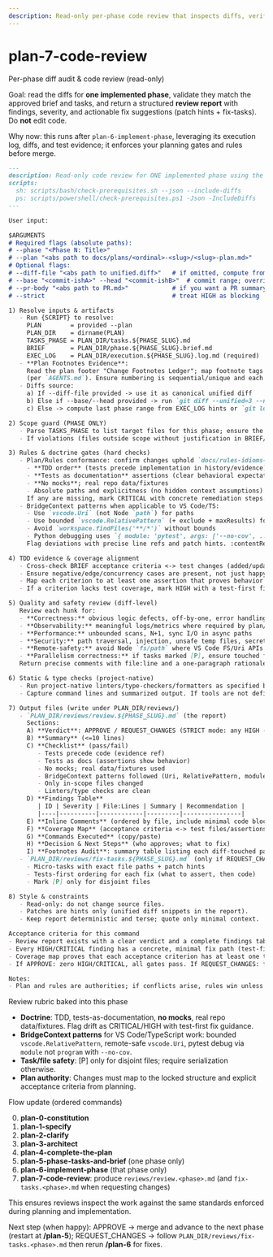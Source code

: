 ```yaml
---
description: Read-only per-phase code review that inspects diffs, verifies doctrine compliance, and produces structured findings without modifying code.
---
```


# plan-7-code-review

Per-phase diff audit & code review (read-only)

Goal: read the diffs for **one implemented phase**, validate they match the approved brief and tasks, and return a structured **review report** with findings, severity, and actionable fix suggestions (patch hints + fix-tasks). Do **not** edit code.

Why now: this runs after `plan-6-implement-phase`, leveraging its execution log, diffs, and test evidence; it enforces your planning gates and rules before merge.

```md
---
description: Read-only code review for ONE implemented phase using the produced diffs and evidence; validate against rules, plan, and brief; propose focused fixes as tasks/patch hints.
scripts:
  sh: scripts/bash/check-prerequisites.sh --json --include-diffs
  ps: scripts/powershell/check-prerequisites.ps1 -Json -IncludeDiffs
---

User input:

$ARGUMENTS
# Required flags (absolute paths):
# --phase "<Phase N: Title>"
# --plan "<abs path to docs/plans/<ordinal>-<slug>/<slug>-plan.md>"
# Optional flags:
# --diff-file "<abs path to unified.diff>"   # if omitted, compute from git
# --base "<commit-ishA>" --head "<commit-ishB>"  # commit range; overrides --diff-file
# --pr-body "<abs path to PR.md>"            # if you want a PR summary file
# --strict                                   # treat HIGH as blocking

1) Resolve inputs & artifacts
   - Run {SCRIPT} to resolve:
     PLAN        = provided --plan
     PLAN_DIR    = dirname(PLAN)
     TASKS_PHASE = PLAN_DIR/tasks.${PHASE_SLUG}.md
     BRIEF       = PLAN_DIR/phase.${PHASE_SLUG}.brief.md
     EXEC_LOG    = PLAN_DIR/execution.${PHASE_SLUG}.log.md (required)
   - **Plan Footnotes Evidence**:
     Read the plan footer "Change Footnotes Ledger"; map footnote tags in task rows to detailed node-ID entries
     (per `AGENTS.md`). Ensure numbering is sequential/unique and each changed file/method has a corresponding footnote entry.
   - Diffs source:
     a) If --diff-file provided -> use it as canonical unified diff
     b) Else if --base/--head provided -> run `git diff --unified=3 --no-color {base}..{head}`
     c) Else -> compute last phase range from EXEC_LOG hints or `git log` for the branch (document range)

2) Scope guard (PHASE ONLY)
   - Parse TASKS_PHASE to list target files for this phase; ensure the diff touches only those or justified neighbors.
   - If violations (files outside scope without justification in BRIEF/EXEC_LOG), flag as HIGH.

3) Rules & doctrine gates (hard checks)
   - Plan/Rules conformance: confirm changes uphold `docs/rules-idioms-architecture/{rules.md, idioms.md}`, including:
     - **TDD order** (tests precede implementation in history/evidence)
     - **Tests as documentation** assertions (clear behavioral expectations)
     - **No mocks**; real repo data/fixtures
     - Absolute paths and explicitness (no hidden context assumptions)
     If any are missing, mark CRITICAL with concrete remediation steps. :contentReference[oaicite:4]{index=4}
   - BridgeContext patterns when applicable to VS Code/TS:
     - Use `vscode.Uri` (not Node `path`) for paths
     - Use bounded `vscode.RelativePattern` (+ exclude + maxResults) for searches
     - Avoid `workspace.findFiles('**/*')` without bounds
     - Python debugging uses `{ module: 'pytest', args: ['--no-cov', ...] }` (never `program`)
     Flag deviations with precise line refs and patch hints. :contentReference[oaicite:5]{index=5}

4) TDD evidence & coverage alignment
   - Cross-check BRIEF acceptance criteria <-> test changes (added/updated tests in `tests/` or stack-native locations).
   - Ensure negative/edge/concurrency cases are present, not just happy paths.
   - Map each criterion to at least one assertion that proves behavior (quote minimal assertion snippets).
   - If a criterion lacks test coverage, mark HIGH with a test-first fix suggestion. :contentReference[oaicite:6]{index=6}

5) Quality and safety review (diff-level)
   Review each hunk for:
   - **Correctness:** obvious logic defects, off-by-one, error handling
   - **Observability:** meaningful logs/metrics where required by plan/rules
   - **Performance:** unbounded scans, N+1, sync I/O in async paths
   - **Security:** path traversal, injection, unsafe temp files, secrets
   - **Remote-safety:** avoid Node `fs/path` where VS Code FS/Uri APIs are required
   - **Parallelism correctness:** if tasks marked [P], ensure touched files are disjoint; else require serialization
   Return precise comments with file:line and a one-paragraph rationale; attach patch hints when small. :contentReference[oaicite:7]{index=7} :contentReference[oaicite:8]{index=8}

6) Static & type checks (project-native)
   - Run project-native linters/type-checkers/formatters as specified by PLAN/BRIEF (e.g., `just test-extension`, `pytest -q`, `eslint --max-warnings=0`, `tsc --noEmit`).
   - Capture command lines and summarized output. If tools are not defined, note that and recommend adding to rules. :contentReference[oaicite:9]{index=9}

7) Output files (write under PLAN_DIR/reviews/)
   - `PLAN_DIR/reviews/review.${PHASE_SLUG}.md` (the report)
     Sections:
     A) **Verdict**: APPROVE / REQUEST_CHANGES (STRICT mode: any HIGH -> REQUEST_CHANGES)
     B) **Summary** (<=10 lines)
     C) **Checklist** (pass/fail)
        - Tests precede code (evidence ref)
        - Tests as docs (assertions show behavior)
        - No mocks; real data/fixtures used
        - BridgeContext patterns followed (Uri, RelativePattern, module: 'pytest')
        - Only in-scope files changed
        - Linters/type checks are clean
     D) **Findings Table**
        | ID | Severity | File:Lines | Summary | Recommendation |
        |----|----------|------------|---------|----------------|
     E) **Inline Comments** (ordered by file, include minimal code blocks)
     F) **Coverage Map** (acceptance criteria <-> test files/assertions)
     G) **Commands Executed** (copy/paste)
     H) **Decision & Next Steps** (who approves; what to fix)
     I) **Footnotes Audit**: summary table listing each diff-touched path, associated footnote tag(s), and node-ID link(s).
   - `PLAN_DIR/reviews/fix-tasks.${PHASE_SLUG}.md` (only if REQUEST_CHANGES)
     - Micro-tasks with exact file paths + patch hints
     - Tests-first ordering for each fix (what to assert, then code)
     - Mark [P] only for disjoint files

8) Style & constraints
   - Read-only: do not change source files.
   - Patches are hints only (unified diff snippets in the report).
   - Keep report deterministic and terse; quote only minimal context.

Acceptance criteria for this command
- Review report exists with a clear verdict and a complete findings table.
- Every HIGH/CRITICAL finding has a concrete, minimal fix path (test-first when applicable).
- Coverage map proves that each acceptance criterion has at least one test assertion.
- If APPROVE: zero HIGH/CRITICAL, all gates pass. If REQUEST_CHANGES: fix tasks file created.

Notes:
- Plan and rules are authorities; if conflicts arise, rules win unless constitution deviation is logged in the plan. :contentReference[oaicite:10]{index=10} :contentReference[oaicite:11]{index=11}
```

Review rubric baked into this phase

- **Doctrine**: TDD, tests-as-documentation, **no mocks**, real repo data/fixtures. Flag drift as CRITICAL/HIGH with test-first fix guidance.
- **BridgeContext patterns** for VS Code/TypeScript work: bounded `vscode.RelativePattern`, remote-safe `vscode.Uri`, pytest debug via `module` not `program` with `--no-cov`.
- **Task/file safety**: [P] only for disjoint files; require serialization otherwise.
- **Plan authority**: Changes must map to the locked structure and explicit acceptance criteria from planning.

Flow update (ordered commands)

0. **plan-0-constitution**
1. **plan-1-specify**
2. **plan-2-clarify**
3. **plan-3-architect**
4. **plan-4-complete-the-plan**
5. **plan-5-phase-tasks-and-brief** (one phase only)
6. **plan-6-implement-phase** (that phase only)
7. **plan-7-code-review**: produce `reviews/review.<phase>.md` (and `fix-tasks.<phase>.md` when requesting changes)

This ensures reviews inspect the work against the same standards enforced during planning and implementation.

Next step (when happy): APPROVE -> merge and advance to the next phase (restart at **/plan-5**); REQUEST_CHANGES -> follow `PLAN_DIR/reviews/fix-tasks.<phase>.md` then rerun **/plan-6** for fixes.
